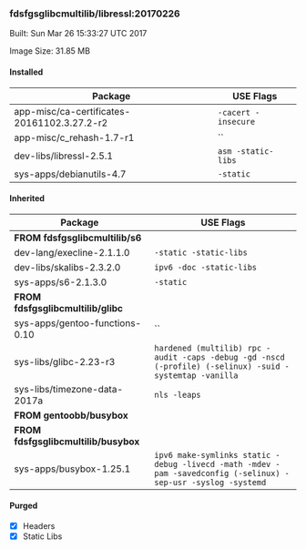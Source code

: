 ### fdsfgsglibcmultilib/libressl:20170226
Built: Sun Mar 26 15:33:27 UTC 2017

Image Size: 31.85 MB
#### Installed
Package | USE Flags
--------|----------
app-misc/ca-certificates-20161102.3.27.2-r2 | `-cacert -insecure`
app-misc/c_rehash-1.7-r1 | ``
dev-libs/libressl-2.5.1 | `asm -static-libs`
sys-apps/debianutils-4.7 | `-static`
#### Inherited
Package | USE Flags
--------|----------
**FROM fdsfgsglibcmultilib/s6** |
dev-lang/execline-2.1.1.0 | `-static -static-libs`
dev-libs/skalibs-2.3.2.0 | `ipv6 -doc -static-libs`
sys-apps/s6-2.1.3.0 | `-static`
**FROM fdsfgsglibcmultilib/glibc** |
sys-apps/gentoo-functions-0.10 | ``
sys-libs/glibc-2.23-r3 | `hardened (multilib) rpc -audit -caps -debug -gd -nscd (-profile) (-selinux) -suid -systemtap -vanilla`
sys-libs/timezone-data-2017a | `nls -leaps`
**FROM gentoobb/busybox** |
**FROM fdsfgsglibcmultilib/busybox** |
sys-apps/busybox-1.25.1 | `ipv6 make-symlinks static -debug -livecd -math -mdev -pam -savedconfig (-selinux) -sep-usr -syslog -systemd`
#### Purged
- [x] Headers
- [x] Static Libs
